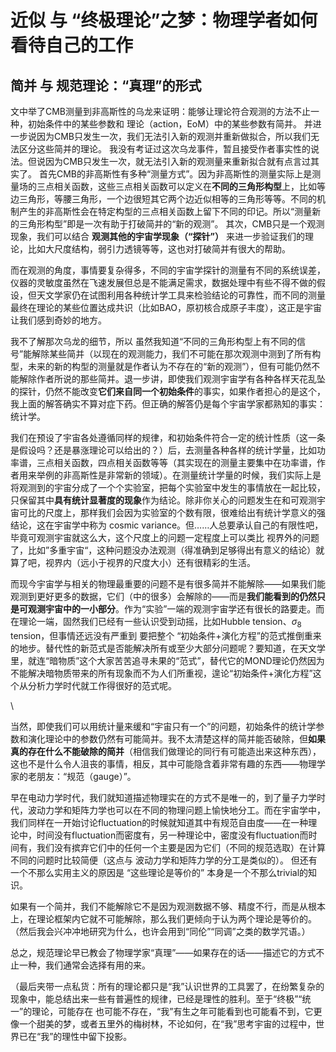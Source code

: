 # 近似 与 “终极理论”之梦：物理学者如何看待自己的工作

## 简并 与 规范理论：“真理”的形式

文中举了CMB测量到非高斯性的乌龙来证明：能够让理论符合观测的方法不止一种，初始条件中的某些参数和 理论（action，EoM）中的某些参数有简并。 并进一步说因为CMB只发生一次，我们无法引入新的观测并重新做拟合，所以我们无法区分这些简并的理论。 
我没有考证过这次乌龙事件，暂且接受作者事实性的说法。但说因为CMB只发生一次，就无法引入新的观测量来重新拟合就有点言过其实了。
首先CMB的非高斯性有多种“测量方式”。因为非高斯性的测量实际上是测量场的三点相关函数，这些三点相关函数可以定义在**不同的三角形构型**上，比如等边三角形，等腰三角形，一个边很短其它两个边近似相等的三角形等等。不同的机制产生的非高斯性会在特定构型的三点相关函数上留下不同的印记。所以“测量新的三角形构型”即是一次有助于打破简并的“新的观测”。
其次，CMB只是一个观测现象，我们可以结合 **观测其他的宇宙学现象（“探针”）** 来进一步验证我们的理论，比如大尺度结构，弱引力透镜等等，这也对打破简并有很大的帮助。

而在观测的角度，事情要复杂得多，不同的宇宙学探针的测量有不同的系统误差，仪器的灵敏度虽然在飞速发展但总是不能满足需求，数据处理中有些不得不做的假设，但天文学家仍在试图利用各种统计学工具来检验结论的可靠性，而不同的测量最终在理论的某些位置达成共识（比如BAO，原初核合成原子丰度），这正是宇宙让我们感到奇妙的地方。

我不了解那次乌龙的细节，所以 虽然我知道“不同的三角形构型上有不同的信号”能解除某些简并（以现在的观测能力，我们不可能在那次观测中测到了所有构型，未来的新的构型的测量就是作者认为不存在的“新的观测”），但有可能仍然不能解除作者所说的那些简并。退一步讲，即使我们观测宇宙学有各种各样天花乱坠的探针，仍然不能改变**它们来自同一个初始条件**的事实，如果作者担心的是这个，我上面的解答确实不算对症下药。但正确的解答仍是每个宇宙学家都熟知的事实：统计学。

我们在预设了宇宙各处遵循同样的规律，和初始条件符合一定的统计性质（这一条是假设吗？还是暴涨理论可以给出的？）后，去测量各种各样的统计学量，比如功率谱，三点相关函数，四点相关函数等等（其实现在的测量主要集中在功率谱，作者用来举例的非高斯性是非常新的领域）。在测量统计学量的时候，我们实际上是将观测到的宇宙分成了一个个实验室，把每个实验室中发生的事情放在一起比较，只保留其中**具有统计显著度的现象**作为结论。除非你关心的问题发生在和可观测宇宙可比的尺度上，那样我们会因为实验室的个数有限，很难给出有统计学意义的强结论，这在宇宙学中称为 cosmic variance。但……人总要承认自己的有限性吧，毕竟可观测宇宙就这么大，这个尺度上的问题一定程度上可以类比 视界外的问题了，比如”多重宇宙“，这种问题没办法观测（得准确到足够得出有意义的结论）就算了吧，视界内（远小于视界的尺度大小）还有很精彩的生活。

而现今宇宙学与相关的物理最重要的问题不是有很多简并不能解除——如果我们能观测到更好更多的数据，它们（中的很多）会解除的——而是**我们能看到的仍然只是可观测宇宙中的一小部分**。作为“实验”一端的观测宇宙学还有很长的路要走。而在理论一端，固然我们已经有一些认识受到动摇，比如Hubble tension、$\sigma_8$ tension，但事情还远没有严重到 要把整个 “初始条件+演化方程”的范式推倒重来的地步。替代性的新范式是否能解决所有或至少大部分问题呢？要知道，在天文学里，就连“暗物质”这个大家苦苦追寻未果的“范式”，替代它的MOND理论仍然因为不能解决暗物质带来的所有现象而不为人们所重视，遑论“初始条件+演化方程”这个从分析力学时代就工作得很好的范式呢。

\

当然，即使我们可以用统计量来缓和“宇宙只有一个”的问题，初始条件的统计学参数和演化理论中的参数仍然有可能简并。我不太清楚这样的简并能否破除，但**如果真的存在什么不能破除的简并**（相信我们做理论的同行有可能造出来这种东西），这也不是什么令人沮丧的事情，相反，其中可能隐含着非常有趣的东西——物理学家的老朋友：“规范（gauge）”。

早在电动力学时代，我们就知道描述物理实在的方式不是唯一的，到了量子力学时代，波动力学和矩阵力学也可以在不同的物理问题上愉快地分工。而在宇宙学中，我们同样在一开始讨论fluctuation的时候就知道其中有规范自由度——在一种理论中，时间没有fluctuation而密度有，另一种理论中，密度没有fluctuation而时间有，我们没有摈弃它们中的任何一个主要是因为它们（不同的规范选取）在计算不同的问题时比较简便（这点与 波动力学和矩阵力学的分工是类似的）。 但还有一个不那么实用主义的原因是 “这些理论是等价的” 本身是一个不那么trivial的知识。

如果有一个简并，我们不能解除它不是因为观测数据不够、精度不行，而是从根本上，在理论框架内它就不可能解除，那么我们更倾向于认为两个理论是等价的。（然后我会兴冲冲地研究为什么，也许会用到“同伦”“同调”之类的数学咒语。）

总之，规范理论早已教会了物理学家“真理”——如果存在的话——描述它的方式不止一种，我们通常会选择有用的来。

（最后夹带一点私货：所有的理论都只是“我”认识世界的工具罢了，在纷繁复杂的现象中，能总结出来一些有普遍性的规律，已经是理性的胜利。至于“终极”“统一”的理论，可能存在 也可能不存在，“我”有生之年可能看到也可能看不到，它更像一个甜美的梦，或者五里外的梅树林，不论如何，在“我”思考宇宙的过程中，世界已在“我”的理性中留下投影。
